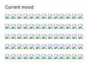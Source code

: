 Current mood:

![](https://imgur.com/30MvhNj.gif) ![](https://imgur.com/30MvhNj.gif) ![](https://imgur.com/30MvhNj.gif) ![](https://imgur.com/30MvhNj.gif) ![](https://imgur.com/30MvhNj.gif) ![](https://imgur.com/30MvhNj.gif) ![](https://imgur.com/30MvhNj.gif) ![](https://imgur.com/30MvhNj.gif) ![](https://imgur.com/30MvhNj.gif) ![](https://imgur.com/30MvhNj.gif) ![](https://imgur.com/30MvhNj.gif) ![](https://imgur.com/30MvhNj.gif) ![](https://imgur.com/30MvhNj.gif) 

![](https://imgur.com/30MvhNj.gif) ![](https://imgur.com/30MvhNj.gif) ![](https://imgur.com/30MvhNj.gif) ![](https://imgur.com/30MvhNj.gif) ![](https://imgur.com/30MvhNj.gif) ![](https://imgur.com/30MvhNj.gif) ![](https://imgur.com/30MvhNj.gif) ![](https://imgur.com/30MvhNj.gif) ![](https://imgur.com/30MvhNj.gif) ![](https://imgur.com/30MvhNj.gif) ![](https://imgur.com/30MvhNj.gif) ![](https://imgur.com/30MvhNj.gif) ![](https://imgur.com/30MvhNj.gif) 

![](https://imgur.com/30MvhNj.gif) ![](https://imgur.com/30MvhNj.gif) ![](https://imgur.com/30MvhNj.gif) ![](https://imgur.com/30MvhNj.gif) ![](https://imgur.com/30MvhNj.gif) ![](https://imgur.com/30MvhNj.gif) ![](https://imgur.com/30MvhNj.gif) ![](https://imgur.com/30MvhNj.gif) ![](https://imgur.com/30MvhNj.gif) ![](https://imgur.com/30MvhNj.gif) ![](https://imgur.com/30MvhNj.gif) ![](https://imgur.com/30MvhNj.gif) ![](https://imgur.com/30MvhNj.gif) 

![](https://imgur.com/30MvhNj.gif) ![](https://imgur.com/30MvhNj.gif) ![](https://imgur.com/30MvhNj.gif) ![](https://imgur.com/30MvhNj.gif) ![](https://imgur.com/30MvhNj.gif) ![](https://imgur.com/30MvhNj.gif) ![](https://imgur.com/30MvhNj.gif) ![](https://imgur.com/30MvhNj.gif) ![](https://imgur.com/30MvhNj.gif) ![](https://imgur.com/30MvhNj.gif) ![](https://imgur.com/30MvhNj.gif) ![](https://imgur.com/30MvhNj.gif) ![](https://imgur.com/30MvhNj.gif) 

![](https://imgur.com/30MvhNj.gif) ![](https://imgur.com/30MvhNj.gif) ![](https://imgur.com/30MvhNj.gif) ![](https://imgur.com/30MvhNj.gif) ![](https://imgur.com/30MvhNj.gif) ![](https://imgur.com/30MvhNj.gif) ![](https://imgur.com/30MvhNj.gif) ![](https://imgur.com/30MvhNj.gif) ![](https://imgur.com/30MvhNj.gif) ![](https://imgur.com/30MvhNj.gif) ![](https://imgur.com/30MvhNj.gif) ![](https://imgur.com/30MvhNj.gif) ![](https://imgur.com/30MvhNj.gif) 
